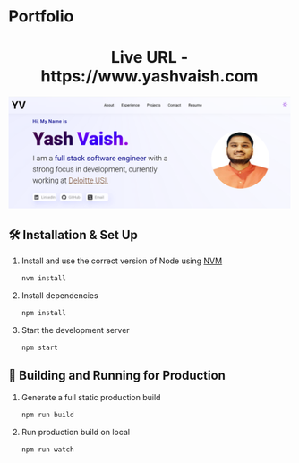 # Portfolio

<h1 align="center">
  Live URL - https://www.yashvaish.com
</h1>

![image](https://github.com/YashVaish/PortfolioWebsite/blob/main/ProjectPortfolioScreenshot.png)

## 🛠 Installation & Set Up

1. Install and use the correct version of Node using [NVM](https://github.com/nvm-sh/nvm)

   ```sh
   nvm install
   ```

2. Install dependencies

   ```sh
   npm install
   ```

3. Start the development server

   ```sh
   npm start
   ```

## 🚀 Building and Running for Production

1. Generate a full static production build

   ```sh
   npm run build
   ```

2. Run production build on local

   ```sh
   npm run watch
   ```
